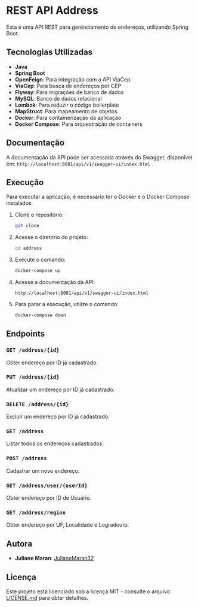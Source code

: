 # REST API Address

Esta é uma API REST para gerenciamento de endereços, utilizando Spring Boot.

## Tecnologias Utilizadas

- **Java**
- **Spring Boot**
- **OpenFeign**: Para integração com a API ViaCep
- **ViaCep**: Para busca de endereços por CEP
- **Flyway**: Para migrações de banco de dados
- **MySQL**: Banco de dados relacional
- **Lombok**: Para reduzir o código boilerplate
- **MapStruct**: Para mapeamento de objetos
- **Docker**: Para containerização da aplicação
- **Docker Compose**: Para orquestração de containers

## Documentação

A documentação da API pode ser acessada através do Swagger, disponível em:
`http://localhost:8081/api/v1/swagger-ui/index.html`

## Execução

Para executar a aplicação, é necessário ter o Docker e o Docker Compose instalados.

1. Clone o repositório:

    ```bash
    git clone
    ```

2. Acesse o diretório do projeto:

    ```bash
    cd address
    ```

3. Execute o comando:

    ```bash
    docker-compose up
    ```

4. Acesse a documentação da API:

   `http://localhost:8081/api/v1/swagger-ui/index.html`

5. Para parar a execução, utilize o comando:

    ```bash
    docker-compose down
    ```

## Endpoints

### `GET /address/{id}`

Obter endereço por ID já cadastrado.

### `PUT /address/{id}`

Atualizar um endereço por ID já cadastrado.

### `DELETE /address/{id}`

Excluir um endereço por ID já cadastrado.

### `GET /address`

Listar todos os endereços cadastrados.

### `POST /address`

Cadastrar um novo endereço.

### `GET /address/user/{userId}`

Obter endereço por ID de Usuário.

### `GET /address/region`

Obter endereço por UF, Localidade e Logradouro.

## Autora

- **Juliane Maran**: [JulianeMaran32](https://github.com/JulianeMaran32/my-projects)

## Licença

Este projeto está licenciado sob a licença MIT - consulte o arquivo [LICENSE.md](LICENSE.md) para obter detalhes.
